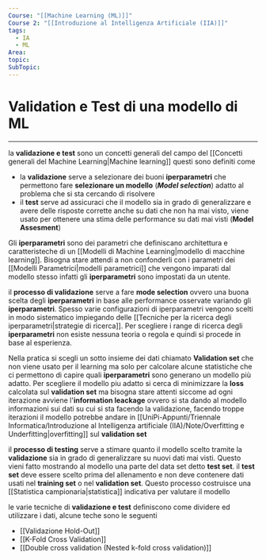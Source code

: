 ```yaml
---
Course: "[[Machine Learning (ML)]]"
Course 2: "[[Introduzione al Intelligenza Artificiale (IIA)]]"
tags:
  - IA
  - ML
Area: 
topic: 
SubTopic:
---
```

# Validation e Test di una modello di ML
---
 la __validazione e  test__ sono un concetti generali del campo del [[Concetti generali del Machine Learning|Machine learning]] questi sono definiti come 
 - la __validazione__ serve a selezionare dei buoni __iperparametri__ che permettono fare  __selezionare un modello__ (*__Model selection__*) adatto al problema che si sta cercando di risolvere 
 - il __test__ serve ad assicuraci che il modello sia in grado di generalizzare e avere delle risposte corrette anche su dati che non ha mai visto, viene usato per ottenere una stima delle performance su dati mai visti (__Model Assesment__)


Gli __iperparametri__ sono dei parametri che definiscano architettura e caratteristeche di un [[Modelli di Machine Learning|modello di macchine learning]]. Bisogna stare  attendi a non confonderli con i parametri dei [[Modelli Parametrici|modelli parametrici]] che vengono imparati dal modello stesso infatti gli __iperparametri__ sono impostati da un utente.

il __processo di validazione__ serve a fare __mode selection__ ovvero una buona scelta degli __iperparametri__ in base alle performance osservate variando gli __iperparametri__. Spesso varie configurazioni di iperparametri vengono scelti in modo sistematico impiegando delle [[Tecniche per la ricerca degli iperparametri|strategie di ricerca]]. 
Per scegliere i range di ricerca degli __iperparametri__ non esiste nessuna teoria o regola e quindi si procede in base al esperienza.

Nella pratica si scegli un sotto insieme dei dati chiamato __Validation set__ che non viene usato per il learning ma solo per calcolare alcune statistiche che ci permettono di capire quali __iperparametri__ sono generano un modello più adatto. 
Per scegliere il modello piu adatto si cerca di minimizzare la __loss__ calcolata sul __validation set__ ma bisogna stare attenti siccome ad ogni iterazione avviene l'__information leackage__ ovvero si sta dando al modello informazioni sui dati su cui si sta facendo la validazione, facendo troppe iterazioni il modello potrebbe andare in [[UniPi-Appunti/Triennale Informatica/Introduzione al Intelligenza artificiale (IIA)/Note/Overfitting e Underfitting|overfitting]] sul __validation set__

il __processo di testing__ serve a stimare quanto il modello scelto tramite la __validazione__ sia in grado di generalizzare su nuovi dati mai visti. Questo vieni fatto mostrando al modello una parte del data set detto __test set__.
il __test set__ deve essere scelto prima del allenamento e non deve contenere dati usati nel __training set__ o nel __validation set__. Questo processo costruisce una [[Statistica campionaria|statistica]] indicativa per valutare il modello    

le varie tecniche di __validazione e test__ definiscono come dividere ed utilizzare i dati, alcune teche sono le seguenti 
- [[Validazione Hold-Out]]
- [[K-Fold Cross Validation]]
- [[Double cross validation (Nested k-fold cross validation)]]





 

